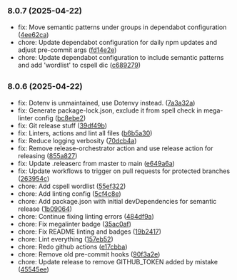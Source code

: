## <small>8.0.7 (2025-04-22)</small>

* fix: Move semantic patterns under groups in dependabot configuration ([4ee62ca](https://github.com/bertybuttface/youtube-lounge-rs/commit/4ee62ca))
* chore: Update dependabot configuration for daily npm updates and adjust pre-commit args ([fd14e2e](https://github.com/bertybuttface/youtube-lounge-rs/commit/fd14e2e))
* chore: Update dependabot configuration to include semantic patterns and add 'wordlist' to cspell dic ([c689279](https://github.com/bertybuttface/youtube-lounge-rs/commit/c689279))

## <small>8.0.6 (2025-04-22)</small>

* fix: Dotenv is unmaintained, use Dotenvy instead. ([7a3a32a](https://github.com/bertybuttface/youtube-lounge-rs/commit/7a3a32a))
* fix: Generate package-lock.json, exclude it from spell check in mega-linter config ([bc8ebe2](https://github.com/bertybuttface/youtube-lounge-rs/commit/bc8ebe2))
* fix: Git release stuff ([39df49b](https://github.com/bertybuttface/youtube-lounge-rs/commit/39df49b))
* fix: Linters, actions and lint all files ([b6b5a30](https://github.com/bertybuttface/youtube-lounge-rs/commit/b6b5a30))
* fix: Reduce logging verbosity ([70dcb4a](https://github.com/bertybuttface/youtube-lounge-rs/commit/70dcb4a))
* fix: Remove release-orchestrator action and use release action for releasing ([855a827](https://github.com/bertybuttface/youtube-lounge-rs/commit/855a827))
* fix: Update .releaserc from master to main ([e649a6a](https://github.com/bertybuttface/youtube-lounge-rs/commit/e649a6a))
* fix: Update workflows to trigger on pull requests for protected branches ([263954c](https://github.com/bertybuttface/youtube-lounge-rs/commit/263954c))
* chore: Add cspell wordlist ([55ef322](https://github.com/bertybuttface/youtube-lounge-rs/commit/55ef322))
* chore: Add linting config ([5cf4c8e](https://github.com/bertybuttface/youtube-lounge-rs/commit/5cf4c8e))
* chore: Add package.json with initial devDependencies for semantic release ([1b09064](https://github.com/bertybuttface/youtube-lounge-rs/commit/1b09064))
* chore: Continue fixing linting errors ([484df9a](https://github.com/bertybuttface/youtube-lounge-rs/commit/484df9a))
* chore: Fix megalinter badge ([35ac0af](https://github.com/bertybuttface/youtube-lounge-rs/commit/35ac0af))
* chore: Fix README linting and badges ([19b2417](https://github.com/bertybuttface/youtube-lounge-rs/commit/19b2417))
* chore: Lint everything ([157eb52](https://github.com/bertybuttface/youtube-lounge-rs/commit/157eb52))
* chore: Redo github actions ([e17cbba](https://github.com/bertybuttface/youtube-lounge-rs/commit/e17cbba))
* chore: Remove old pre-commit hooks ([90f3a2e](https://github.com/bertybuttface/youtube-lounge-rs/commit/90f3a2e))
* chore: Update release to remove GITHUB_TOKEN added by mistake ([45545ee](https://github.com/bertybuttface/youtube-lounge-rs/commit/45545ee))
